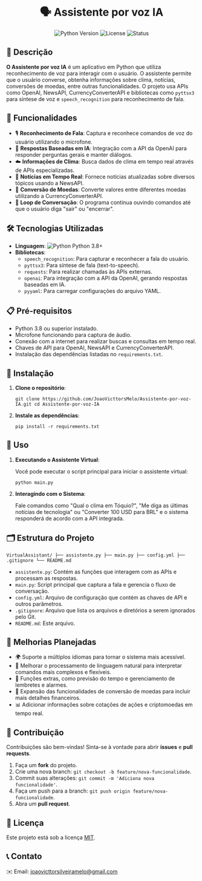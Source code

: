 <div align="center"> <h1>🗣️ Assistente por voz IA </h1> <img src="https://img.shields.io/badge/Python-3.8%2B-blue" alt="Python Version"> <img src="https://img.shields.io/badge/License-MIT-green" alt="License"> <img src="https://img.shields.io/badge/Status-In%20Desenvolvimento-yellow" alt="Status"> </div> <div> <h2>📝 Descrição</h2> <p><strong>O Assistente por voz IA</strong> é um aplicativo em Python que utiliza reconhecimento de voz para interagir com o usuário. O assistente permite que o usuário converse, obtenha informações sobre clima, notícias, conversões de moedas, entre outras funcionalidades. O projeto usa APIs como OpenAI, NewsAPI, CurrencyConverterAPI e bibliotecas como <code>pyttsx3</code> para síntese de voz e <code>speech_recognition</code> para reconhecimento de fala.</p> </div> <div> <h2>🚀 Funcionalidades</h2> <ul> <li>🎙️ <strong>Reconhecimento de Fala</strong>: Captura e reconhece comandos de voz do usuário utilizando o microfone.</li> <li>💬 <strong>Respostas Baseadas em IA</strong>: Integração com a API da OpenAI para responder perguntas gerais e manter diálogos.</li> <li>☁️ <strong>Informações de Clima</strong>: Busca dados de clima em tempo real através de APIs especializadas.</li> <li>📰 <strong>Notícias em Tempo Real</strong>: Fornece notícias atualizadas sobre diversos tópicos usando a NewsAPI.</li> <li>💱 <strong>Conversão de Moedas</strong>: Converte valores entre diferentes moedas utilizando a CurrencyConverterAPI.</li> <li>🔄 <strong>Loop de Conversação</strong>: O programa continua ouvindo comandos até que o usuário diga "sair" ou "encerrar".</li> </ul> </div> <div> <h2>🛠️ Tecnologias Utilizadas</h2> <ul> <li><strong>Linguagem</strong>: <img src="https://img.shields.io/badge/-Python-blue" alt="Python"> Python 3.8+</li> <li><strong>Bibliotecas</strong>: <ul> <li><code>speech_recognition</code>: Para capturar e reconhecer a fala do usuário.</li> <li><code>pyttsx3</code>: Para síntese de fala (text-to-speech).</li> <li><code>requests</code>: Para realizar chamadas às APIs externas.</li> <li><code>openai</code>: Para integração com a API da OpenAI, gerando respostas baseadas em IA.</li> <li><code>pyyaml</code>: Para carregar configurações do arquivo YAML.</li> </ul> </li> </ul> </div> <div> <h2>📋 Pré-requisitos</h2> <ul> <li>Python 3.8 ou superior instalado.</li> <li>Microfone funcionando para captura de áudio.</li> <li>Conexão com a internet para realizar buscas e consultas em tempo real.</li> <li>Chaves de API para OpenAI, NewsAPI e CurrencyConverterAPI.</li> <li>Instalação das dependências listadas no <code>requirements.txt</code>.</li> </ul> </div> <div> <h2>🔧 Instalação</h2> <ol> <li> <p><strong>Clone o repositório</strong>:</p> <pre><code>git clone https://github.com/JoaoVicttorsMelo/Assistente-por-voz-IA.git cd Assistente-por-voz-IA</code></pre> </li> <li> <p><strong>Instale as dependências</strong>:</p> <pre><code>pip install -r requirements.txt</code></pre> </li> </ol> </div> <div> <h2>🚀 Uso</h2> <ol> <li> <p><strong>Executando o Assistente Virtual</strong>:</p> <p>Você pode executar o script principal para iniciar o assistente virtual:</p> <pre><code>python main.py</code></pre> </li> <li> <p><strong>Interagindo com o Sistema</strong>:</p> <p>Fale comandos como "Qual o clima em Tóquio?", "Me diga as últimas notícias de tecnologia" ou "Converter 100 USD para BRL" e o sistema responderá de acordo com a API integrada.</p> </li> </ol> </div> <div> <h2>🗂️ Estrutura do Projeto</h2> <pre><code>VirtualAssistant/ ├── assistente.py ├── main.py ├── config.yml ├── .gitignore └── README.md</code></pre> <ul> <li><code>assistente.py</code>: Contém as funções que interagem com as APIs e processam as respostas.</li> <li><code>main.py</code>: Script principal que captura a fala e gerencia o fluxo de conversação.</li> <li><code>config.yml</code>: Arquivo de configuração que contém as chaves de API e outros parâmetros.</li> <li><code>.gitignore</code>: Arquivo que lista os arquivos e diretórios a serem ignorados pelo Git.</li> <li><code>README.md</code>: Este arquivo.</li> </ul> </div> <div> <h2>🚧 Melhorias Planejadas</h2> <ul> <li>🌍 Suporte a múltiplos idiomas para tornar o sistema mais acessível.</li> <li>🤖 Melhorar o processamento de linguagem natural para interpretar comandos mais complexos e flexíveis.</li> <li>📅 Funções extras, como previsão do tempo e gerenciamento de lembretes e alarmes.</li> <li>💱 Expansão das funcionalidades de conversão de moedas para incluir mais detalhes financeiros.</li> <li>📊 Adicionar informações sobre cotações de ações e criptomoedas em tempo real.</li> </ul> </div> <div> <h2>🤝 Contribuição</h2> <p>Contribuições são bem-vindas! Sinta-se à vontade para abrir <strong>issues</strong> e <strong>pull requests</strong>.</p> <ol> <li>Faça um <strong>fork</strong> do projeto.</li> <li>Crie uma nova branch: <code>git checkout -b feature/nova-funcionalidade</code>.</li> <li>Commit suas alterações: <code>git commit -m 'Adiciona nova funcionalidade'</code>.</li> <li>Faça um push para a branch: <code>git push origin feature/nova-funcionalidade</code>.</li> <li>Abra um <strong>pull request</strong>.</li> </ol> </div> <div> <h2>📄 Licença</h2> <p>Este projeto está sob a licença <a href="LICENSE">MIT</a>.</p> </div> <div> <h2>📞 Contato</h2> <p>✉️ Email: <a href="mailto:joaovicttorsilveiramelo@gmail.com">joaovicttorsilveiramelo@gmail.com</a></p> </div>
